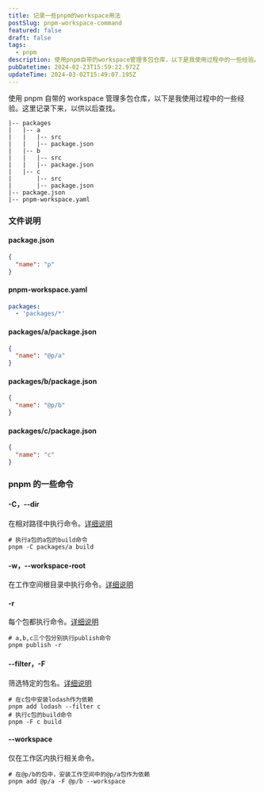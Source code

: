 ```yaml
---
title: 记录一些pnpm的workspace用法
postSlug: pnpm-workspace-command
featured: false
draft: false
tags:
  - pnpm
description: 使用pnpm自带的workspace管理多包仓库，以下是我使用过程中的一些经验。这里记录下来，以供以后查找。
pubDatetime: 2024-02-23T15:59:22.972Z
updateTime: 2024-03-02T15:49:07.195Z
---
```


使用 pnpm 自带的 workspace 管理多包仓库，以下是我使用过程中的一些经验。这里记录下来，以供以后查找。

```plaintext
|-- packages
|   |-- a
|   |   |-- src
|   |   |-- package.json
|   |-- b
|   |   |-- src
|   |   |-- package.json
|   |-- c
|       |-- src
|       |-- package.json
|-- package.json
|-- pnpm-workspace.yaml
```

### 文件说明

#### package.json

```json
{
  "name": "p"
}
```

#### pnpm-workspace.yaml

```yml
packages:
  - 'packages/*'
```

#### packages/a/package.json

```json
{
  "name": "@p/a"
}
```

#### packages/b/package.json

```json
{
  "name": "@p/b"
}
```

#### packages/c/package.json

```json
{
  "name": "c"
}
```

### pnpm 的一些命令

#### -C，--dir

在相对路径中执行命令。[详细说明](https://pnpm.io/zh/pnpm-cli#-c-path---dir-path)

```shell
# 执行a包的a包的build命令
pnpm -C packages/a build
```

#### -w，--workspace-root

在工作空间根目录中执行命令。[详细说明](https://pnpm.io/zh/pnpm-cli#-w---workspace-root)

#### -r

每个包都执行命令。[详细说明](https://pnpm.io/zh/cli/recursive#--filter-package_selector)

```shell
# a,b,c三个包分别执行publish命令
pnpm publish -r
```

#### --filter，-F

筛选特定的包名。[详细说明](https://pnpm.io/zh/filtering)

```shell
# 在c包中安装lodash作为依赖
pnpm add lodash --filter c
# 执行c包的build命令
pnpm -F c build
```

#### --workspace

仅在工作区内执行相关命令。

```shell
# 在@p/b的包中，安装工作空间中的@p/a包作为依赖
pnpm add @p/a -F @p/b --workspace
```
